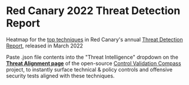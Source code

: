 # Red Canary 2022 Threat Detection Report
Heatmap for the [top techniques](https://redcanary.com/threat-detection-report/techniques/) in Red Canary's annual [Threat Detection Report](https://redcanary.com/threat-detection-report/), released in March 2022

Paste .json file contents into the "Threat Intelligence" dropdown on the **[Threat Alignment page](https://controlcompass.github.io/risk)** of the open-source [Control Validation Compass](https://controlcompass.github.io/) project, to instantly surface technical & policy controls and offensive security tests aligned with these techniques.
